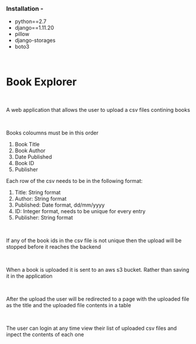 <br>
<h3>Installation -</h3> 
<ul>
	<li>python==2.7</li>
	<li>django==1.11.20</li>
	<li>pillow</li>
	<li>django-storages</li>
	<li>boto3</li>
</ul>
<br>
<h1>Book Explorer</h1>
<br>
<p>A web application that allows the user to upload a csv files contining books</p>
<br>
<p>Books coloumns must be in this order</p>
<ol>
	<li>Book Title</li>
	<li>Book Author</li>
	<li>Date Published</li>
	<li>Book ID</li>
	<li>Publisher</li>
</ol>
<p>Each row of the csv needs to be in the following format:</p>
<ol>
	<li>Title: String format</li>
	<li>Author: String format</li>
	<li>Published: Date format, dd/mm/yyyy</li>
	<li>ID: Integer format, needs to be unique for every entry</li>
	<li>Publisher: String format</li>
</ol>
<br>
<p>If any of the book ids in the csv file is not unique then the upload will be stopped before it reaches the backend</p>
<br>
<p>When a book is uploaded it is sent to an aws s3 bucket. Rather than saving it in the application</p>
<br>
<p>After the upload the user will be redirected to a page with the uploaded file as the title and the uploaded file contents in a table</p>
<br>
<p>The user can login at any time view their list of uploaded csv files and inpect the contents of each one</p>

